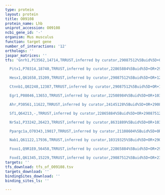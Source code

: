 ```yaml
---
type: protein
layout: protein
title: O09108
protein_name: Lhb
uniprot_accession: O09108
ncbi_gene_id: '-'
organism: Mus musculus
function: target gene
number_of_interactions: '12'
orthologs: ''
jaspar_matrices: ''
tfs: 'Gnrh1,P13562,14714,TRRUST,inferred by curator,29087512%5Buid%5D+OR+17244763%5Buid%5D,Yes

  Pitx1,P70314,18740,TRRUST,inferred by curator,22865884%5Buid%5D+OR+29087512%5Buid%5D,Yes

  Hesx1,Q61658,15209,TRRUST,inferred by curator,29087512%5Buid%5D+OR+12063185%5Buid%5D,Yes

  Ctnnb1,Q02248,12387,TRRUST,inferred by curator,29087512%5Buid%5D+OR+17244763%5Buid%5D,Yes

  Egr1,P08046,13653,TRRUST,inferred by curator,22508984%5Buid%5D+OR+10319325%5Buid%5D+OR+22865884%5Buid%5D+OR+17244763%5Buid%5D+OR+8703054%5Buid%5D+OR+29087512%5Buid%5D,Yes

  Ahr,P30561,11622,TRRUST,inferred by curator,24145128%5Buid%5D+OR+29087512%5Buid%5D,Yes

  Sf1,Q64213,-,TRRUST,inferred by curator,22865884%5Buid%5D+OR+29087512%5Buid%5D+OR+17244763%5Buid%5D,Yes

  Nr5a1,P33242,26423,TRRUST,inferred by curator,8631889%5Buid%5D+OR+10319325%5Buid%5D+OR+21108604%5Buid%5D+OR+29087512%5Buid%5D,Yes

  Ppargc1a,O70343,19017,TRRUST,inferred by curator,21108604%5Buid%5D+OR+29087512%5Buid%5D,Yes

  Nab1,Q61122,17936,TRRUST,inferred by curator,10319325%5Buid%5D+OR+29087512%5Buid%5D,Yes

  Foxo1,Q9R1E0,56458,TRRUST,inferred by curator,22865884%5Buid%5D+OR+29087512%5Buid%5D,Yes

  Foxd1,Q61345,15229,TRRUST,inferred by curator,29087512%5Buid%5D+OR+23284914%5Buid%5D,Yes'
targets: ''
tfs_download: tfs_of_O09108.tsv
targets_download: ''
bindingSites_download: ''
binding_sites_ls: ''

---
```

